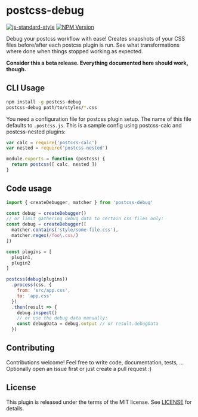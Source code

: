 # postcss-debug

[![js-standard-style](https://img.shields.io/badge/code%20style-standard-brightgreen.svg)](http://standardjs.com/)
[![NPM Version](https://img.shields.io/npm/v/postcss-debug.svg)](https://www.npmjs.com/package/postcss-debug)

Debug your postcss workflow with ease! Creates snapshots of your CSS files
before/after each postcss plugin is run. See what transformations where done
when things stopped working as expected.

**Consider this a beta release. Everything documented here should work, though.**


## CLI Usage

```sh
npm install -g postcss-debug
postcss-debug path/to/styles/*.css
```

You need a configuration file for postcss plugin setup. The name of this file
defaults to `.postcss.js`. This is a sample config using postcss-calc and
postcss-nested plugins:

```js
var calc = require('postcss-calc')
var nested = require('postcss-nested')

module.exports = function (postcss) {
  return postcss([ calc, nested ])
}
```


## Code usage

```js
import { createDebugger, matcher } from 'postcss-debug'

const debug = createDebugger()
// or limit gathering debug data to certain css files only:
const debug = createDebugger([
  matcher.contains('style/some-file.css'),
  matcher.regex(/foo\.css/)
])

const plugins = [
  plugin1,
  plugin2
]

postcss(debug(plugins))
  .process(css, {
    from: 'src/app.css',
    to: 'app.css'
  })
  .then(result => {
    debug.inspect()
    // or use the debug data manually:
    const debugData = debug.output // or result.debugData
  })
```


## Contributing

Contributions welcome! Feel free to write code, documentation, tests, ...
Optionally open an issue first or just create a pull request :)


## License

This plugin is released under the terms of the MIT license. See [LICENSE](https://github.com/andywer/postcss-debug/blob/master/LICENSE) for details.
